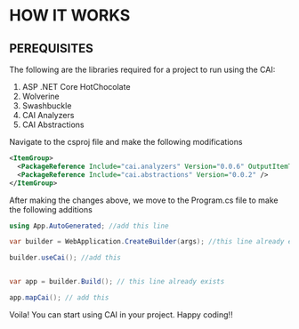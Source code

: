 # HOW IT WORKS

## PEREQUISITES
The following are the libraries required for a project to run using the CAI:

1. ASP .NET Core HotChocolate
2. Wolverine
3. Swashbuckle
4. CAI Analyzers
5. CAI Abstractions


Navigate to the csproj file and make the following modifications
```xml
<ItemGroup>
  <PackageReference Include="cai.analyzers" Version="0.0.6" OutputItemType="Analyzer" ReferenceOutputAssembly="false" />
  <PackageReference Include="cai.abstractions" Version="0.0.2" />
</ItemGroup>
```
After making the changes above, we move to the Program.cs file to make the following additions

```c#
using App.AutoGenerated; //add this line

var builder = WebApplication.CreateBuilder(args); //this line already exists

builder.useCai(); //add this


var app = builder.Build(); // this line already exists

app.mapCai(); // add this


```

Voila! You can start using CAI in your project. Happy coding!!


